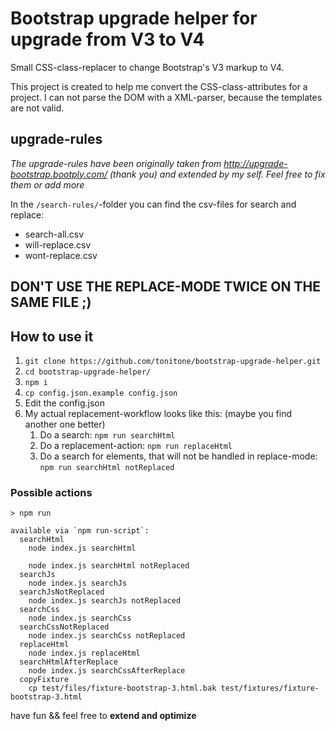 # Bootstrap upgrade helper for upgrade from V3 to V4

Small CSS-class-replacer to change Bootstrap's V3 markup to V4.

This project is created to help me convert the CSS-class-attributes for a project. 
I can not parse the DOM with a XML-parser, because the templates are not valid.

## upgrade-rules

_The upgrade-rules have been originally taken from http://upgrade-bootstrap.bootply.com/ (thank you) and extended by 
my self. Feel free to fix them or add more_

In the `/search-rules/`-folder you can find the csv-files for search and replace:
 - search-all.csv
 - will-replace.csv
 - wont-replace.csv 

## DON'T USE THE REPLACE-MODE TWICE ON THE SAME FILE ;)

## How to use it
1. `git clone https://github.com/tonitone/bootstrap-upgrade-helper.git`
2. `cd bootstrap-upgrade-helper/`
3. `npm i`
4. `cp config.json.example config.json`
5. Edit the config.json
5. My actual replacement-workflow looks like this: (maybe you find another one better)
    1. Do a search: `npm run searchHtml`
    2. Do a replacement-action: `npm run replaceHtml`
    3. Do a search for elements, that will not be handled in replace-mode: `npm run searchHtml notReplaced`

### Possible actions
~~~
> npm run

available via `npm run-script`:
  searchHtml
    node index.js searchHtml
  
    node index.js searchHtml notReplaced
  searchJs
    node index.js searchJs
  searchJsNotReplaced
    node index.js searchJs notReplaced
  searchCss
    node index.js searchCss
  searchCssNotReplaced
    node index.js searchCss notReplaced
  replaceHtml
    node index.js replaceHtml
  searchHtmlAfterReplace
    node index.js searchCssAfterReplace
  copyFixture
    cp test/files/fixture-bootstrap-3.html.bak test/fixtures/fixture-bootstrap-3.html
~~~

have fun && feel free to **extend and optimize**